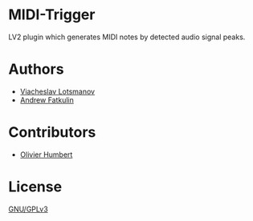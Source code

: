 MIDI-Trigger
============

LV2 plugin which generates MIDI notes by detected audio signal peaks.

Authors
=======

* [Viacheslav Lotsmanov](https://github.com/unclechu)
* [Andrew Fatkulin](https://github.com/anlaakso)

Contributors
============

* [Olivier Humbert](https://github.com/trebmuh)

License
=======

[GNU/GPLv3](./LICENSE)
